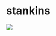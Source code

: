 # stankins
<img src='https://bsahlean.visualstudio.com/_apis/public/build/definitions/0f0a2980-c541-4d4d-ba1a-76b97332d539/4/badge' />
